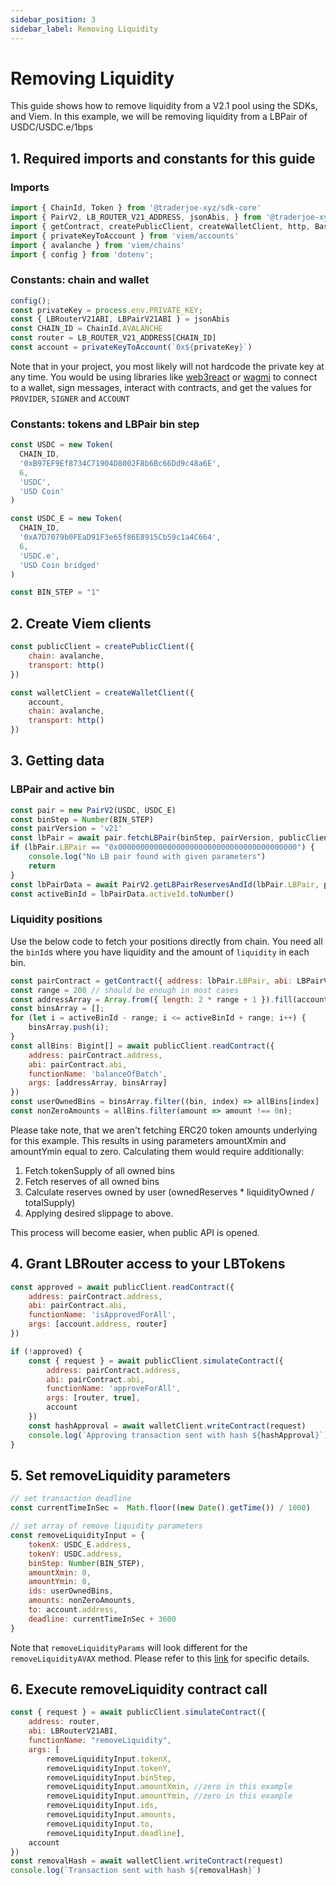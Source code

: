 ```yaml
---
sidebar_position: 3
sidebar_label: Removing Liquidity
---
```


# Removing Liquidity

This guide shows how to remove liquidity from a V2.1 pool using the SDKs, and Viem. In this example, we will be removing liquidity from a LBPair of USDC/USDC.e/1bps

## 1. Required imports and constants for this guide

### Imports
```js
import { ChainId, Token } from '@traderjoe-xyz/sdk-core'
import { PairV2, LB_ROUTER_V21_ADDRESS, jsonAbis, } from '@traderjoe-xyz/sdk-v2'
import { getContract, createPublicClient, createWalletClient, http, BaseError, ContractFunctionRevertedError } from 'viem'
import { privateKeyToAccount } from 'viem/accounts'
import { avalanche } from 'viem/chains'
import { config } from 'dotenv';
```
### Constants: chain and wallet
```js
config();
const privateKey = process.env.PRIVATE_KEY;
const { LBRouterV21ABI, LBPairV21ABI } = jsonAbis
const CHAIN_ID = ChainId.AVALANCHE
const router = LB_ROUTER_V21_ADDRESS[CHAIN_ID]
const account = privateKeyToAccount(`0x${privateKey}`)
```

Note that in your project, you most likely will not hardcode the private key at any time. You would be using libraries like [web3react](https://github.com/Uniswap/web3-react) or [wagmi](https://wagmi.sh/) to connect to a wallet, sign messages, interact with contracts, and get the values for `PROVIDER`, `SIGNER` and `ACCOUNT`

### Constants: tokens and LBPair bin step
```js
const USDC = new Token(
  CHAIN_ID,
  '0xB97EF9Ef8734C71904D8002F8b6Bc66Dd9c48a6E',
  6,
  'USDC',
  'USD Coin'
)

const USDC_E = new Token(
  CHAIN_ID,
  '0xA7D7079b0FEaD91F3e65f86E8915Cb59c1a4C664',
  6,
  'USDC.e',
  'USD Coin bridged'
)

const BIN_STEP = "1"
```

## 2. Create Viem clients
```js
const publicClient = createPublicClient({
    chain: avalanche,
    transport: http()
})

const walletClient = createWalletClient({
    account,
    chain: avalanche,
    transport: http()
})
```


## 3. Getting data

### LBPair and active bin

```js
const pair = new PairV2(USDC, USDC_E)
const binStep = Number(BIN_STEP)
const pairVersion = 'v21'
const lbPair = await pair.fetchLBPair(binStep, pairVersion, publicClient, CHAIN_ID)
if (lbPair.LBPair == "0x0000000000000000000000000000000000000000") {
    console.log("No LB pair found with given parameters")
    return
}
const lbPairData = await PairV2.getLBPairReservesAndId(lbPair.LBPair, pairVersion, publicClient)
const activeBinId = lbPairData.activeId.toNumber()
```

### Liquidity positions 

Use the below code to fetch your positions directly from chain. You need all the `binId`s where you have liquidity and the amount of `liquidity` in each bin. 
```js
const pairContract = getContract({ address: lbPair.LBPair, abi: LBPairV21ABI })
const range = 200 // should be enough in most cases
const addressArray = Array.from({ length: 2 * range + 1 }).fill(account.address);
const binsArray = [];
for (let i = activeBinId - range; i <= activeBinId + range; i++) {
    binsArray.push(i);
}
const allBins: Bigint[] = await publicClient.readContract({
    address: pairContract.address,
    abi: pairContract.abi,
    functionName: 'balanceOfBatch',
    args: [addressArray, binsArray]
})
const userOwnedBins = binsArray.filter((bin, index) => allBins[index] != 0n);
const nonZeroAmounts = allBins.filter(amount => amount !== 0n);
```

Please take note, that we aren't fetching ERC20 token amounts underlying for this example. This results in using parameters amountXmin and amountYmin equal to zero. Calculating them would require additionally:
1. Fetch tokenSupply of all owned bins
2. Fetch reserves of all owned bins
3. Calculate reserves owned by user (ownedReserves * liquidityOwned / totalSupply)
4. Applying desired slippage to above.

This process will become easier, when public API is opened.

## 4. Grant LBRouter access to your LBTokens
 
```js
const approved = await publicClient.readContract({
    address: pairContract.address,
    abi: pairContract.abi,
    functionName: 'isApprovedForAll',
    args: [account.address, router]
})

if (!approved) {
    const { request } = await publicClient.simulateContract({
        address: pairContract.address,
        abi: pairContract.abi,
        functionName: 'approveForAll',
        args: [router, true],
        account
    })
    const hashApproval = await walletClient.writeContract(request)
    console.log(`Approving transaction sent with hash ${hashApproval}`)
}
```


## 5. Set removeLiquidity parameters
```js
// set transaction deadline
const currentTimeInSec =  Math.floor((new Date().getTime()) / 1000)

// set array of remove liquidity parameters
const removeLiquidityInput = {
    tokenX: USDC_E.address,
    tokenY: USDC.address,
    binStep: Number(BIN_STEP),
    amountXmin: 0,
    amountYmin: 0,
    ids: userOwnedBins,
    amounts: nonZeroAmounts,
    to: account.address,
    deadline: currentTimeInSec + 3600
}
```

Note that `removeLiquidityParams` will look different for the `removeLiquidityAVAX` method. Please refer to this [link](/versioned_docs/version-V2.1/guides/add-remove-liquidity.md#removing-liquidity) for specific details.

## 6. Execute removeLiquidity contract call
```js
const { request } = await publicClient.simulateContract({
    address: router,
    abi: LBRouterV21ABI,
    functionName: "removeLiquidity",
    args: [
        removeLiquidityInput.tokenX,
        removeLiquidityInput.tokenY,
        removeLiquidityInput.binStep,
        removeLiquidityInput.amountXmin, //zero in this example
        removeLiquidityInput.amountYmin, //zero in this example
        removeLiquidityInput.ids,
        removeLiquidityInput.amounts,
        removeLiquidityInput.to,
        removeLiquidityInput.deadline],
    account
})
const removalHash = await walletClient.writeContract(request)
console.log(`Transaction sent with hash ${removalHash}`)
``` 